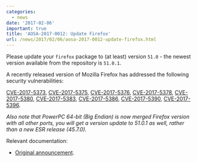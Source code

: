 ```yaml
---
categories:
  - news
date: '2017-02-06'
important: true
title: 'AOSA-2017-0012: Update Firefox'
url: /news/2017/02/06/aosa-2017-0012-update-firefox.html
---
```



Please update your `firefox` package to (at least) version `51.0` - the newest version available from the repository is `51.0.1`.

A recently released version of Mozilla Firefox has addressed the following security vulnerabilities:

[CVE-2017-5373](https://cve.mitre.org/cgi-bin/cvename.cgi?name=CVE-2017-5373), [CVE-2017-5375](https://cve.mitre.org/cgi-bin/cvename.cgi?name=CVE-2017-5375), [CVE-2017-5376](https://cve.mitre.org/cgi-bin/cvename.cgi?name=CVE-2017-5376), [CVE-2017-5378](https://cve.mitre.org/cgi-bin/cvename.cgi?name=CVE-2017-5378), [CVE-2017-5380](https://cve.mitre.org/cgi-bin/cvename.cgi?name=CVE-2017-5380), [CVE-2017-5383](https://cve.mitre.org/cgi-bin/cvename.cgi?name=CVE-2017-5383), [CVE-2017-5386](https://cve.mitre.org/cgi-bin/cvename.cgi?name=CVE-2017-5386), [CVE-2017-5390](https://cve.mitre.org/cgi-bin/cvename.cgi?name=CVE-2017-5390), [CVE-2017-5396](https://cve.mitre.org/cgi-bin/cvename.cgi?name=CVE-2017-5396).

*Also note that PowerPC 64-bit (Big Endian) is now merged Firefox version with all other ports, you will get a version update to 51.0.1 as well, rather than a new ESR release (45.7.0).*

Relevant documentation:

- [Original announcement](https://www.mozilla.org/en-US/security/advisories/mfsa2017-01/).
